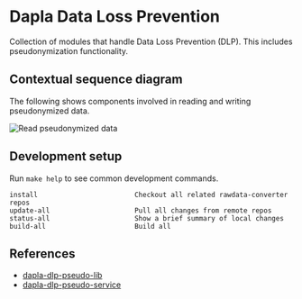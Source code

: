 # Dapla Data Loss Prevention

Collection of modules that handle Data Loss Prevention (DLP). This includes pseudonymization functionality.


## Contextual sequence diagram

The following shows components involved in reading and writing pseudonymized data.

![Read pseudonymized data](http://www.plantuml.com/plantuml/proxy?src=https://raw.github.com/statisticsnorway/statisticsnorway/dapla-dlp-pseudo-project/master/doc/seq-pseudo-data-readwrite.puml)


## Development setup

Run `make help` to see common development commands.

```
install                        Checkout all related rawdata-converter repos
update-all                     Pull all changes from remote repos
status-all                     Show a brief summary of local changes
build-all                      Build all
```


## References

* [dapla-dlp-pseudo-lib](https://github.com/statisticsnorway/dapla-dlp-pseudo-lib)
* [dapla-dlp-pseudo-service](https://github.com/statisticsnorway/dapla-dlp-pseudo-service)
